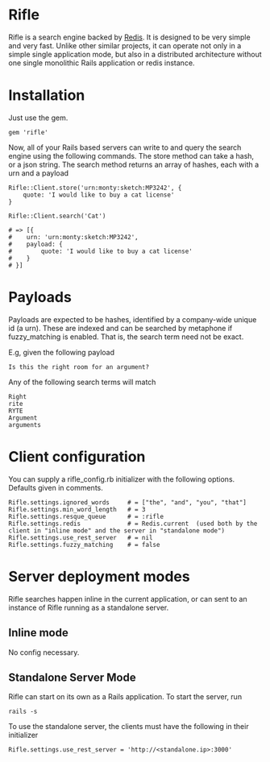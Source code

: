 # Rifle

Rifle is a search engine backed by [Redis](www.redis.io). It is designed to be very simple and very fast.
Unlike other similar projects, it can operate not only in a simple single application mode, but also in a
distributed architecture without one single monolithic Rails application or redis instance.

# Installation

Just use the gem.

    gem 'rifle'

Now, all of your Rails based servers can write to and query the search engine using the following commands.
The store method can take a hash, or a json string. The search method returns an array of hashes, each with a
urn and a payload

    Rifle::Client.store('urn:monty:sketch:MP3242', {
        quote: 'I would like to buy a cat license'
    }

    Rifle::Client.search('Cat')

    # => [{
    #    urn: 'urn:monty:sketch:MP3242',
    #    payload: {
    #        quote: 'I would like to buy a cat license'
    #    }
    # }]


# Payloads

Payloads are expected to be hashes, identified by a company-wide unique id (a urn). These are indexed and can
be searched by metaphone if fuzzy_matching is enabled. That is, the search term need not be exact.

E.g, given the following payload

    Is this the right room for an argument?

Any of the following search terms will match

    Right
    rite
    RYTE
    Argument
    arguments

# Client configuration

You can supply a rifle_config.rb initializer with the following options. Defaults given in comments.

    Rifle.settings.ignored_words     # = ["the", "and", "you", "that"]
    Rifle.settings.min_word_length   # = 3
    Rifle.settings.resque_queue      # = :rifle
    Rifle.settings.redis             # = Redis.current  (used both by the client in "inline mode" and the server in "standalone mode")
    Rifle.settings.use_rest_server   # = nil
    Rifle.settings.fuzzy_matching    # = false

# Server deployment modes

Rifle searches happen inline in the current application, or can sent to an instance of Rifle running as a standalone server.

## Inline mode

No config necessary.

## Standalone Server Mode

Rifle can start on its own as a Rails application. To start the server, run

    rails -s

To use the standalone server, the clients must have the following in their initializer

    Rifle.settings.use_rest_server = 'http://<standalone.ip>:3000'


